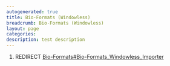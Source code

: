```yaml
---
autogenerated: true
title: Bio-Formats (Windowless)
breadcrumb: Bio-Formats (Windowless)
layout: page
categories: 
description: test description
---
```


1.  REDIRECT [Bio-Formats\#Bio-Formats\_Windowless\_Importer](Bio-Formats#Bio-Formats_Windowless_Importer )
